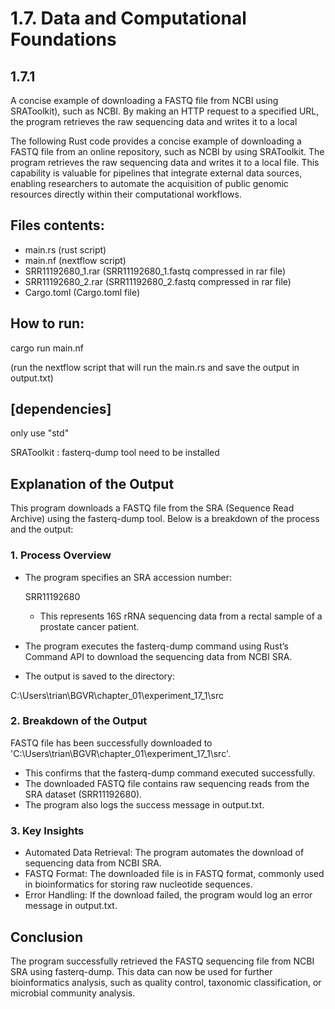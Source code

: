 # 1.7. Data and Computational Foundations

## 1.7.1 
A concise example of downloading a FASTQ file from NCBI using SRAToolkit), such as NCBI. By making an HTTP request to a specified URL, the program retrieves the raw sequencing data and writes it to a local

The following Rust code provides a concise example of downloading a FASTQ file from an online repository, such as NCBI by using SRAToolkit. The program retrieves the raw sequencing data and writes it to a local file. This capability is valuable for pipelines that integrate external data sources, enabling researchers to automate the acquisition of public genomic resources directly within their computational workflows.

## Files contents:
* main.rs (rust script)
* main.nf (nextflow script)
* SRR11192680_1.rar (SRR11192680_1.fastq compressed in rar file)
* SRR11192680_2.rar (SRR11192680_2.fastq compressed in rar file)
* Cargo.toml (Cargo.toml file)

## How to run:

cargo run main.nf 

(run the nextflow script that will run the main.rs and save the output in output.txt)
  
## [dependencies]

only use "std"

SRAToolkit : fasterq-dump tool need to be installed 

## Explanation of the Output

This program downloads a FASTQ file from the SRA (Sequence Read Archive) using the fasterq-dump tool. Below is a breakdown of the process and the output:

### 1. Process Overview

* The program specifies an SRA accession number:

  SRR11192680
  
  * This represents 16S rRNA sequencing data from a rectal sample of a prostate cancer patient.

* The program executes the fasterq-dump command using Rust’s Command API to download the sequencing data from NCBI SRA.

* The output is saved to the directory:

C:\Users\trian\BGVR\chapter_01\experiment_17_1\src

### 2. Breakdown of the Output

FASTQ file has been successfully downloaded to 'C:\Users\trian\BGVR\chapter_01\experiment_17_1\src'.

* This confirms that the fasterq-dump command executed successfully.
* The downloaded FASTQ file contains raw sequencing reads from the SRA dataset (SRR11192680).
* The program also logs the success message in output.txt.

### 3. Key Insights

* Automated Data Retrieval: The program automates the download of sequencing data from NCBI SRA.
* FASTQ Format: The downloaded file is in FASTQ format, commonly used in bioinformatics for storing raw nucleotide sequences.
* Error Handling: If the download failed, the program would log an error message in output.txt.

## Conclusion

The program successfully retrieved the FASTQ sequencing file from NCBI SRA using fasterq-dump. This data can now be used for further bioinformatics analysis, such as quality control, taxonomic classification, or microbial community analysis.

